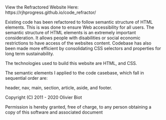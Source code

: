 <p>View the Refractored Website Here: https://rjhprogress.github.io/code_refractor/</p>

<p>Existing code has been refactored to follow semantic structure of HTML elements. 
This is was done to ensure Web accessibility for all users. The semantic structure of HTML elements is an extremely important
consideration. It allows people with disabilities or social economic restrictions
to have access of the websites content. Codebase has also been made more efficient 
by consolidating CSS selectors and properties for long term sustainability. </p>

<p>The technologies used to build this website are HTML, and CSS.</p>

<p>The semantic elements I applied to the code casebase, which fall in sequential order are:</p>
header, nav, main, section, article, aside, and footer.


Copyright (C) 2011 - 2020 Olivier Biot

Permission is hereby granted, free of charge, to any person obtaining a copy of
this software and associated document
